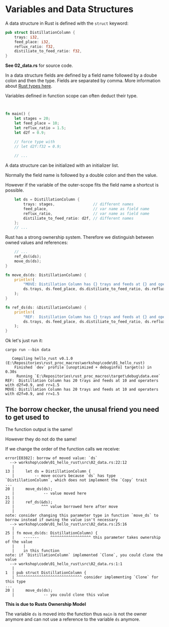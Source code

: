 # Variables and Data Structures

A data structure in Rust is defined with the `struct` keyword:

```rust
pub struct DistillationColumn {
    trays: i32,
    feed_place: i32,
    reflux_ratio: f32,
    distiliate_to_feed_ratio: f32,
}
```

**See 02_data.rs** for source code.

In a data structure fields are defined by a field name followed by a doube colon and then the type.
Fields are separated by comma. More information about [Rust types here](https://web.mit.edu/rust-lang_v1.25/arch/amd64_ubuntu1404/share/doc/rust/html/book/second-edition/ch03-02-data-types.html).

Variables defined in function scope can often deduct their type.

```rust


fn main() {
    let stages = 20;
    let feed_place = 10;
    let reflux_ratio = 1.5;
    let d2f = 0.9;
    
    // force type with
    // let d2f:f32 = 0.9;

    // ...
```

A data structure can be initialized with an initializer list.

Normally the field name is followed by a double colon and then the value.

However if the variable of the outer-scope fits the field name a shortcut is possible.

```rust
    let ds = DistillationColumn {
        trays: stages,                 // different names
        feed_place,                    // var name as field name
        reflux_ratio,                  // var name as field name
        distiliate_to_feed_ratio: d2f, // different names
    };
    // ...
```

Rust has a strong ownership system. Therefore we distinguish between owned values and references:

```rust
    // ...
    ref_ds(&ds);
    move_ds(ds);
}

fn move_ds(ds: DistillationColumn) {
    println!(
        "MOVE: Distillation Column has {} trays and feeds at {} and operaters with d2f={}, and rr={}",
        ds.trays, ds.feed_place, ds.distiliate_to_feed_ratio, ds.reflux_ratio
    );
}

fn ref_ds(ds: &DistillationColumn) {
    println!(
        "REF:  Distillation Column has {} trays and feeds at {} and operaters with d2f={}, and rr={}",
        ds.trays, ds.feed_place, ds.distiliate_to_feed_ratio, ds.reflux_ratio
    );
}
```

Ok let's just run it:

```shell
cargo run --bin data
```

```
   Compiling hello_rust v0.1.0 (E:\Repositories\rust_proc_macros\workshop\code\01_hello_rust)
    Finished `dev` profile [unoptimized + debuginfo] target(s) in 0.30s
     Running `E:\Repositories\rust_proc_macros\target\debug\data.exe`
REF:  Distillation Column has 20 trays and feeds at 10 and operaters with d2f=0.9, and rr=1.5
MOVE: Distillation Column has 20 trays and feeds at 10 and operaters with d2f=0.9, and rr=1.5
```

## The borrow checker, the unusal friend you need to get used to

The function output is the same!

However they do not do the same!

If we change the order of the function calls we receive:

```shell
error[E0382]: borrow of moved value: `ds`
  --> workshop\code\01_hello_rust\src\02_data.rs:22:12
   |
13 |     let ds = DistillationColumn {
   |         -- move occurs because `ds` has type `DistillationColumn`, which does not implement the `Copy` trait
...
20 |     move_ds(ds);
   |             -- value moved here
21 |
22 |     ref_ds(&ds);
   |            ^^^ value borrowed here after move
   |
note: consider changing this parameter type in function `move_ds` to borrow instead if owning the value isn't necessary
  --> workshop\code\01_hello_rust\src\02_data.rs:25:16
   |
25 | fn move_ds(ds: DistillationColumn) {
   |    -------     ^^^^^^^^^^^^^^^^^^ this parameter takes ownership of the value
   |    |
   |    in this function
note: if `DistillationColumn` implemented `Clone`, you could clone the value
  --> workshop\code\01_hello_rust\src\02_data.rs:1:1
   |
1  | pub struct DistillationColumn {
   | ^^^^^^^^^^^^^^^^^^^^^^^^^^^^^ consider implementing `Clone` for this type
...
20 |     move_ds(ds);
   |             -- you could clone this value

```

**This is due to Rusts Ownership Model**

The variable `ds` is moved into the function thus `main` is not the owner anymore and can not
use a reference to the variable `ds` anymore.